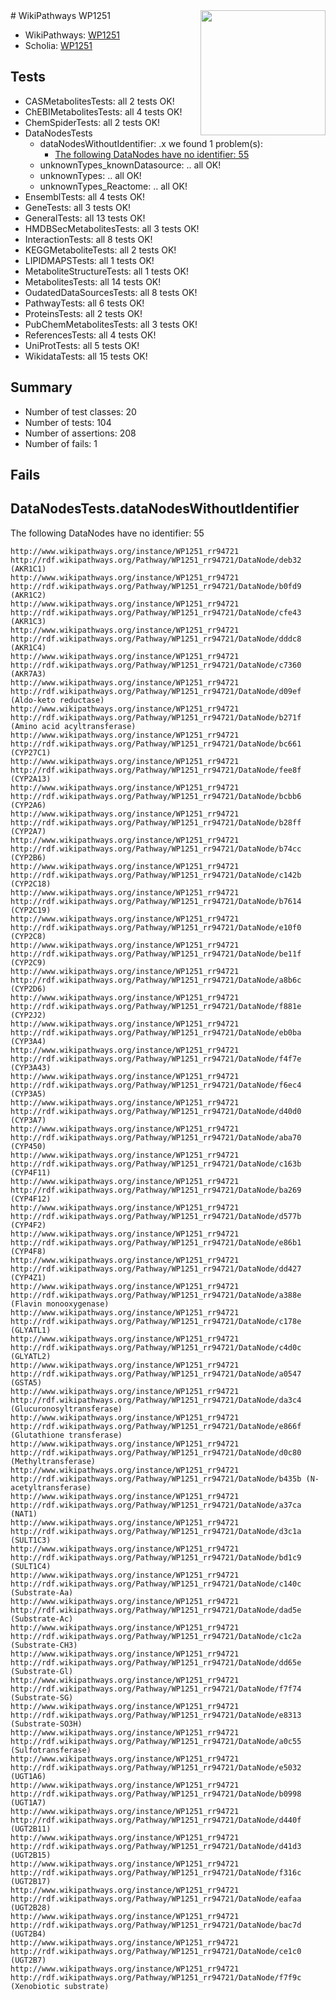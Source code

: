 <img style="float: right; width: 200px" src="https://upload.wikimedia.org/wikipedia/commons/thumb/8/83/Wplogo_with_text_500.png/640px-Wplogo_with_text_500.png" />
# WikiPathways WP1251

* WikiPathways: [WP1251](https://new.wikipathways.org/pathways/WP1251)
* Scholia: [WP1251](https://scholia.toolforge.org/wikipathways/WP1251)
## Tests
* CASMetabolitesTests: all 2 tests OK!
* ChEBIMetabolitesTests: all 4 tests OK!
* ChemSpiderTests: all 2 tests OK!
* DataNodesTests
    * dataNodesWithoutIdentifier: .x we found 1 problem(s):
        * [The following DataNodes have no identifier: 55](#8792c511)
    * unknownTypes_knownDatasource: .. all OK!
    * unknownTypes: .. all OK!
    * unknownTypes_Reactome: .. all OK!
* EnsemblTests: all 4 tests OK!
* GeneTests: all 3 tests OK!
* GeneralTests: all 13 tests OK!
* HMDBSecMetabolitesTests: all 3 tests OK!
* InteractionTests: all 8 tests OK!
* KEGGMetaboliteTests: all 2 tests OK!
* LIPIDMAPSTests: all 1 tests OK!
* MetaboliteStructureTests: all 1 tests OK!
* MetabolitesTests: all 14 tests OK!
* OudatedDataSourcesTests: all 8 tests OK!
* PathwayTests: all 6 tests OK!
* ProteinsTests: all 2 tests OK!
* PubChemMetabolitesTests: all 3 tests OK!
* ReferencesTests: all 4 tests OK!
* UniProtTests: all 5 tests OK!
* WikidataTests: all 15 tests OK!


## Summary

* Number of test classes: 20
* Number of tests: 104
* Number of assertions: 208
* Number of fails: 1

## Fails

<a name="8792c511" />

## DataNodesTests.dataNodesWithoutIdentifier

The following DataNodes have no identifier: 55
```
http://www.wikipathways.org/instance/WP1251_rr94721 http://rdf.wikipathways.org/Pathway/WP1251_rr94721/DataNode/deb32 (AKR1C1)
http://www.wikipathways.org/instance/WP1251_rr94721 http://rdf.wikipathways.org/Pathway/WP1251_rr94721/DataNode/b0fd9 (AKR1C2)
http://www.wikipathways.org/instance/WP1251_rr94721 http://rdf.wikipathways.org/Pathway/WP1251_rr94721/DataNode/cfe43 (AKR1C3)
http://www.wikipathways.org/instance/WP1251_rr94721 http://rdf.wikipathways.org/Pathway/WP1251_rr94721/DataNode/dddc8 (AKR1C4)
http://www.wikipathways.org/instance/WP1251_rr94721 http://rdf.wikipathways.org/Pathway/WP1251_rr94721/DataNode/c7360 (AKR7A3)
http://www.wikipathways.org/instance/WP1251_rr94721 http://rdf.wikipathways.org/Pathway/WP1251_rr94721/DataNode/d09ef (Aldo-keto reductase)
http://www.wikipathways.org/instance/WP1251_rr94721 http://rdf.wikipathways.org/Pathway/WP1251_rr94721/DataNode/b271f (Amino acid acyltransferase)
http://www.wikipathways.org/instance/WP1251_rr94721 http://rdf.wikipathways.org/Pathway/WP1251_rr94721/DataNode/bc661 (CYP27C1)
http://www.wikipathways.org/instance/WP1251_rr94721 http://rdf.wikipathways.org/Pathway/WP1251_rr94721/DataNode/fee8f (CYP2A13)
http://www.wikipathways.org/instance/WP1251_rr94721 http://rdf.wikipathways.org/Pathway/WP1251_rr94721/DataNode/bcbb6 (CYP2A6)
http://www.wikipathways.org/instance/WP1251_rr94721 http://rdf.wikipathways.org/Pathway/WP1251_rr94721/DataNode/b28ff (CYP2A7)
http://www.wikipathways.org/instance/WP1251_rr94721 http://rdf.wikipathways.org/Pathway/WP1251_rr94721/DataNode/b74cc (CYP2B6)
http://www.wikipathways.org/instance/WP1251_rr94721 http://rdf.wikipathways.org/Pathway/WP1251_rr94721/DataNode/c142b (CYP2C18)
http://www.wikipathways.org/instance/WP1251_rr94721 http://rdf.wikipathways.org/Pathway/WP1251_rr94721/DataNode/b7614 (CYP2C19)
http://www.wikipathways.org/instance/WP1251_rr94721 http://rdf.wikipathways.org/Pathway/WP1251_rr94721/DataNode/e10f0 (CYP2C8)
http://www.wikipathways.org/instance/WP1251_rr94721 http://rdf.wikipathways.org/Pathway/WP1251_rr94721/DataNode/be11f (CYP2C9)
http://www.wikipathways.org/instance/WP1251_rr94721 http://rdf.wikipathways.org/Pathway/WP1251_rr94721/DataNode/a8b6c (CYP2D6)
http://www.wikipathways.org/instance/WP1251_rr94721 http://rdf.wikipathways.org/Pathway/WP1251_rr94721/DataNode/f881e (CYP2J2)
http://www.wikipathways.org/instance/WP1251_rr94721 http://rdf.wikipathways.org/Pathway/WP1251_rr94721/DataNode/eb0ba (CYP3A4)
http://www.wikipathways.org/instance/WP1251_rr94721 http://rdf.wikipathways.org/Pathway/WP1251_rr94721/DataNode/f4f7e (CYP3A43)
http://www.wikipathways.org/instance/WP1251_rr94721 http://rdf.wikipathways.org/Pathway/WP1251_rr94721/DataNode/f6ec4 (CYP3A5)
http://www.wikipathways.org/instance/WP1251_rr94721 http://rdf.wikipathways.org/Pathway/WP1251_rr94721/DataNode/d40d0 (CYP3A7)
http://www.wikipathways.org/instance/WP1251_rr94721 http://rdf.wikipathways.org/Pathway/WP1251_rr94721/DataNode/aba70 (CYP450)
http://www.wikipathways.org/instance/WP1251_rr94721 http://rdf.wikipathways.org/Pathway/WP1251_rr94721/DataNode/c163b (CYP4F11)
http://www.wikipathways.org/instance/WP1251_rr94721 http://rdf.wikipathways.org/Pathway/WP1251_rr94721/DataNode/ba269 (CYP4F12)
http://www.wikipathways.org/instance/WP1251_rr94721 http://rdf.wikipathways.org/Pathway/WP1251_rr94721/DataNode/d577b (CYP4F2)
http://www.wikipathways.org/instance/WP1251_rr94721 http://rdf.wikipathways.org/Pathway/WP1251_rr94721/DataNode/e86b1 (CYP4F8)
http://www.wikipathways.org/instance/WP1251_rr94721 http://rdf.wikipathways.org/Pathway/WP1251_rr94721/DataNode/dd427 (CYP4Z1)
http://www.wikipathways.org/instance/WP1251_rr94721 http://rdf.wikipathways.org/Pathway/WP1251_rr94721/DataNode/a388e (Flavin monooxygenase)
http://www.wikipathways.org/instance/WP1251_rr94721 http://rdf.wikipathways.org/Pathway/WP1251_rr94721/DataNode/c178e (GLYATL1)
http://www.wikipathways.org/instance/WP1251_rr94721 http://rdf.wikipathways.org/Pathway/WP1251_rr94721/DataNode/c4d0c (GLYATL2)
http://www.wikipathways.org/instance/WP1251_rr94721 http://rdf.wikipathways.org/Pathway/WP1251_rr94721/DataNode/a0547 (GSTA5)
http://www.wikipathways.org/instance/WP1251_rr94721 http://rdf.wikipathways.org/Pathway/WP1251_rr94721/DataNode/da3c4 (Glucuronosyltransferase)
http://www.wikipathways.org/instance/WP1251_rr94721 http://rdf.wikipathways.org/Pathway/WP1251_rr94721/DataNode/e866f (Glutathione transferase)
http://www.wikipathways.org/instance/WP1251_rr94721 http://rdf.wikipathways.org/Pathway/WP1251_rr94721/DataNode/d0c80 (Methyltransferase)
http://www.wikipathways.org/instance/WP1251_rr94721 http://rdf.wikipathways.org/Pathway/WP1251_rr94721/DataNode/b435b (N-acetyltransferase)
http://www.wikipathways.org/instance/WP1251_rr94721 http://rdf.wikipathways.org/Pathway/WP1251_rr94721/DataNode/a37ca (NAT1)
http://www.wikipathways.org/instance/WP1251_rr94721 http://rdf.wikipathways.org/Pathway/WP1251_rr94721/DataNode/d3c1a (SULT1C3)
http://www.wikipathways.org/instance/WP1251_rr94721 http://rdf.wikipathways.org/Pathway/WP1251_rr94721/DataNode/bd1c9 (SULT1C4)
http://www.wikipathways.org/instance/WP1251_rr94721 http://rdf.wikipathways.org/Pathway/WP1251_rr94721/DataNode/c140c (Substrate-Aa)
http://www.wikipathways.org/instance/WP1251_rr94721 http://rdf.wikipathways.org/Pathway/WP1251_rr94721/DataNode/dad5e (Substrate-Ac)
http://www.wikipathways.org/instance/WP1251_rr94721 http://rdf.wikipathways.org/Pathway/WP1251_rr94721/DataNode/c1c2a (Substrate-CH3)
http://www.wikipathways.org/instance/WP1251_rr94721 http://rdf.wikipathways.org/Pathway/WP1251_rr94721/DataNode/dd65e (Substrate-Gl)
http://www.wikipathways.org/instance/WP1251_rr94721 http://rdf.wikipathways.org/Pathway/WP1251_rr94721/DataNode/f7f74 (Substrate-SG)
http://www.wikipathways.org/instance/WP1251_rr94721 http://rdf.wikipathways.org/Pathway/WP1251_rr94721/DataNode/e8313 (Substrate-SO3H)
http://www.wikipathways.org/instance/WP1251_rr94721 http://rdf.wikipathways.org/Pathway/WP1251_rr94721/DataNode/a0c55 (Sulfotransferase)
http://www.wikipathways.org/instance/WP1251_rr94721 http://rdf.wikipathways.org/Pathway/WP1251_rr94721/DataNode/e5032 (UGT1A6)
http://www.wikipathways.org/instance/WP1251_rr94721 http://rdf.wikipathways.org/Pathway/WP1251_rr94721/DataNode/b0998 (UGT1A7)
http://www.wikipathways.org/instance/WP1251_rr94721 http://rdf.wikipathways.org/Pathway/WP1251_rr94721/DataNode/d440f (UGT2B11)
http://www.wikipathways.org/instance/WP1251_rr94721 http://rdf.wikipathways.org/Pathway/WP1251_rr94721/DataNode/d41d3 (UGT2B15)
http://www.wikipathways.org/instance/WP1251_rr94721 http://rdf.wikipathways.org/Pathway/WP1251_rr94721/DataNode/f316c (UGT2B17)
http://www.wikipathways.org/instance/WP1251_rr94721 http://rdf.wikipathways.org/Pathway/WP1251_rr94721/DataNode/eafaa (UGT2B28)
http://www.wikipathways.org/instance/WP1251_rr94721 http://rdf.wikipathways.org/Pathway/WP1251_rr94721/DataNode/bac7d (UGT2B4)
http://www.wikipathways.org/instance/WP1251_rr94721 http://rdf.wikipathways.org/Pathway/WP1251_rr94721/DataNode/ce1c0 (UGT2B7)
http://www.wikipathways.org/instance/WP1251_rr94721 http://rdf.wikipathways.org/Pathway/WP1251_rr94721/DataNode/f7f9c (Xenobiotic substrate)
```


